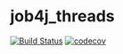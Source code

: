 # job4j_threads

[![Build Status](https://app.travis-ci.com/RaduKostashchuk/job4j_threads.svg?branch=main)](https://app.travis-ci.com/RaduKostashchuk/job4j_threads)
[![codecov](https://codecov.io/gh/RaduKostashchuk/job4j_threads/branch/master/graph/badge.svg?token=KK5D4IOLWT)](https://codecov.io/gh/RaduKostashchuk/job4j_threads)